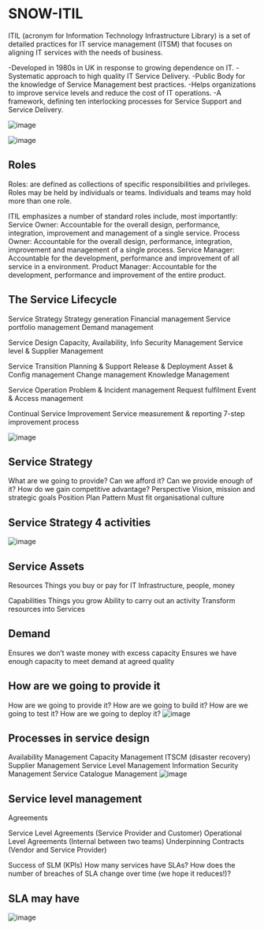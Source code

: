 # SNOW-ITIL

ITIL (acronym for Information Technology Infrastructure Library) is a set of detailed practices for IT service management (ITSM) that focuses on aligning IT services with the needs of business.

-Developed in 1980s in UK in response to growing dependence on IT.
-Systematic approach to high quality IT Service Delivery.
-Public Body for the knowledge of Service Management best practices.
-Helps organizations to improve service levels and reduce the cost of IT operations.
-A framework, defining ten interlocking processes for Service Support and Service Delivery.

![image](https://user-images.githubusercontent.com/12488769/148669005-56f28cdf-fbd2-4d8c-a277-40db21c46f83.png)

![image](https://user-images.githubusercontent.com/12488769/148669009-90f69911-e50e-4496-86bd-9d1715673799.png)

## Roles
Roles: are defined as collections of specific responsibilities and privileges. Roles may be held by individuals or teams. Individuals and teams may hold more than one role.

ITIL emphasizes a number of standard roles include, most importantly:
Service Owner: Accountable for the overall design, performance, integration, improvement and management of a single service.
Process Owner: Accountable for the overall design, performance, integration, improvement and management of a single process.
Service Manager: Accountable for the development, performance and  improvement of all service in a environment.
Product Manager: Accountable for the development, performance and  improvement of the entire product.

## The Service Lifecycle
Service Strategy
Strategy generation
Financial management
Service portfolio management
Demand management

Service Design
Capacity, Availability, Info Security Management
Service level & Supplier Management

Service Transition
Planning & Support
Release & Deployment
Asset & Config management
Change management
Knowledge Management

Service Operation
Problem & Incident management
Request fulfilment
Event & Access management

Continual Service Improvement
Service measurement & reporting
7-step improvement process


![image](https://user-images.githubusercontent.com/12488769/148669044-3f961208-df04-4309-a398-f1c58251e1dc.png)

## Service Strategy
What are we going to provide?
Can we afford it?
Can we provide enough of it?
How do we gain competitive advantage?
Perspective
Vision, mission and strategic goals
Position
Plan
Pattern
Must fit organisational culture

## Service Strategy 4 activities
![image](https://user-images.githubusercontent.com/12488769/148669060-9190680f-f9d4-4829-b6d5-fbe07789cc6c.png)

## Service Assets
Resources
Things you buy or pay for
IT Infrastructure, people, money


Capabilities
Things you grow
Ability to carry out an activity
Transform resources into Services

## Demand 
Ensures we don’t waste money with excess capacity
Ensures we have enough capacity to meet demand at agreed quality


## How are we going to provide it
How are we going to provide it?
How are we going to build it?
How are we going to test it?
How are we going to deploy it?
![image](https://user-images.githubusercontent.com/12488769/148669124-8df6106e-7505-4c50-8b46-83a202f08913.png)


## Processes in service design
Availability Management
Capacity Management
ITSCM (disaster recovery)
Supplier Management
Service Level Management
Information Security Management
Service Catalogue Management
![image](https://user-images.githubusercontent.com/12488769/148669146-3d8967bd-22d1-4ca9-9b59-2b55cf433fb4.png)

## Service level management
Agreements

Service Level Agreements (Service Provider and Customer)
Operational Level Agreements (Internal between two teams)
Underpinning Contracts (Vendor and Service Provider)

Success of SLM (KPIs)
How many services have SLAs?
How does the number of breaches of SLA change over time (we hope it reduces!)?

## SLA may have
![image](https://user-images.githubusercontent.com/12488769/148669170-6d55fda7-e71e-4af3-a99a-483bd72c123c.png)






